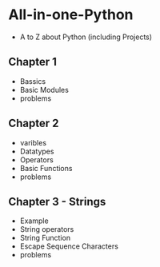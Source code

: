 # All-in-one-Python
- A to Z about Python (including Projects)
## Chapter 1
- Bassics
- Basic Modules
- problems
## Chapter 2
- varibles
- Datatypes
- Operators
- Basic Functions
- problems
## Chapter 3 - Strings
- Example
- String operators
- String Function
- Escape Sequence Characters
- problems
